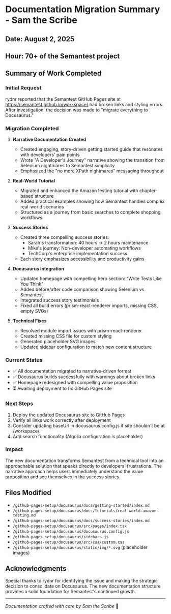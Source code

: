 # Documentation Migration Summary - Sam the Scribe

## Date: August 2, 2025
## Hour: 70+ of the Semantest project

## Summary of Work Completed

### Initial Request
rydnr reported that the Semantest GitHub Pages site at https://semantest.github.io/workspace/ had broken links and styling errors. After investigation, the decision was made to "migrate everything to Docusaurus."

### Migration Completed

1. **Narrative Documentation Created**
   - Created engaging, story-driven getting started guide that resonates with developers' pain points
   - Wrote "A Developer's Journey" narrative showing the transition from Selenium nightmares to Semantest simplicity
   - Emphasized the "no more XPath nightmares" messaging throughout

2. **Real-World Tutorial**
   - Migrated and enhanced the Amazon testing tutorial with chapter-based structure
   - Added practical examples showing how Semantest handles complex real-world scenarios
   - Structured as a journey from basic searches to complete shopping workflows

3. **Success Stories**
   - Created three compelling success stories:
     - Sarah's transformation: 40 hours → 2 hours maintenance
     - Mike's journey: Non-developer automating workflows
     - TechCorp's enterprise implementation success
   - Each story emphasizes accessibility and productivity gains

4. **Docusaurus Integration**
   - Updated homepage with compelling hero section: "Write Tests Like You Think"
   - Added before/after code comparison showing Selenium vs Semantest
   - Integrated success story testimonials
   - Fixed all build errors (prism-react-renderer imports, missing CSS, empty SVGs)

5. **Technical Fixes**
   - Resolved module import issues with prism-react-renderer
   - Created missing CSS file for custom styling
   - Generated placeholder SVG images
   - Updated sidebar configuration to match new content structure

### Current Status
- ✅ All documentation migrated to narrative-driven format
- ✅ Docusaurus builds successfully with warnings about broken links
- ✅ Homepage redesigned with compelling value proposition
- ⏳ Awaiting deployment to fix GitHub Pages site

### Next Steps
1. Deploy the updated Docusaurus site to GitHub Pages
2. Verify all links work correctly after deployment
3. Consider updating baseUrl in docusaurus.config.js if site shouldn't be at /workspace/
4. Add search functionality (Algolia configuration is placeholder)

### Impact
The new documentation transforms Semantest from a technical tool into an approachable solution that speaks directly to developers' frustrations. The narrative approach helps users immediately understand the value proposition and see themselves in the success stories.

## Files Modified
- `/github-pages-setup/docusaurus/docs/getting-started/index.md`
- `/github-pages-setup/docusaurus/docs/tutorials/real-world-amazon-testing.md`
- `/github-pages-setup/docusaurus/docs/success-stories/index.md`
- `/github-pages-setup/docusaurus/src/pages/index.tsx`
- `/github-pages-setup/docusaurus/docusaurus.config.js`
- `/github-pages-setup/docusaurus/sidebars.js`
- `/github-pages-setup/docusaurus/src/css/custom.css`
- `/github-pages-setup/docusaurus/static/img/*.svg` (placeholder images)

## Acknowledgments
Special thanks to rydnr for identifying the issue and making the strategic decision to consolidate on Docusaurus. The new documentation structure provides a solid foundation for Semantest's continued growth.

---
*Documentation crafted with care by Sam the Scribe* 📝